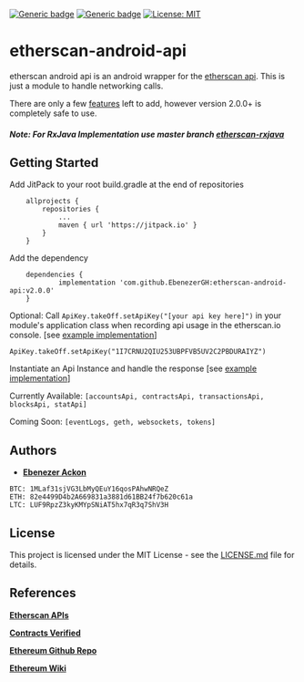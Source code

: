 [![Generic badge](https://img.shields.io/badge/EtherscanApi-UP-brightgreen.svg)](https://api.etherscan.io/api?module=stats&action=ethprice&apikey=YourApiKeyToken)
[![Generic badge](https://img.shields.io/badge/Version-v2.0.0-lightgrey.svg)](https://jitpack.io/#EbenezerGH/etherscan-android-api)
[![License: MIT](https://img.shields.io/badge/License-MIT-blue.svg)](https://github.com/EbenezerGH/hello_etherscan/blob/update-documentation/LICENSE)

# etherscan-android-api

etherscan android api is an android wrapper for the [etherscan api](https://etherscan.io/apis).  This is just a module to handle networking calls.

There are only a few [features](https://github.com/EbenezerGH/hello_etherscan/issues) left to add, however version 2.0.0+ is completely safe to use.

##### Note: For RxJava Implementation use master branch [etherscan-rxjava](https://github.com/EbenezerGH/etherscan-android-api)

## Getting Started

Add JitPack to your root build.gradle at the end of repositories
```
	allprojects {
		repositories {
			...
			maven { url 'https://jitpack.io' }
		}
	}
```


Add the dependency


```
	dependencies {
	        implementation 'com.github.EbenezerGH:etherscan-android-api:v2.0.0'
	}
```


Optional: Call `ApiKey.takeOff.setApiKey("[your api key here]")` in your module's application class when recording api usage in the etherscan.io console. [see [example implementation](https://github.com/EbenezerGH/etherscan-android-api/blob/master/etherscan-sample/src/main/java/jfyg/etherscan/helloetherescan/EtherscanSampleApplication.kt)]
```
ApiKey.takeOff.setApiKey("1I7CRNU2QIU253UBPFVB5UV2C2PBDURAIYZ")
```

Instantiate an Api Instance and handle the response [see [example implementation](https://github.com/EbenezerGH/etherscan-android-api/blob/master/etherscan-sample/src/main/java/jfyg/etherscan/helloetherescan/SampleActivity.kt)]

Currently Available: ``[accountsApi, contractsApi, transactionsApi, blocksApi, statApi]``

Coming Soon: ``[eventLogs, geth, websockets, tokens]``

## Authors

* [**Ebenezer Ackon**](http://www.ebenezerackon.com/)

```
BTC: 1MLaf31sjVG3LbMyQEuY16qosPAhwNRQeZ
ETH: 82e4499D4b2A669831a3881d61BB24f7b620c61a
LTC: LUF9RpzZ3kyKMYpSNiAT5hx7qR3q7ShV3H
```

## License

This project is licensed under the MIT License - see the [LICENSE.md](LICENSE.md) file for details.

## References

[**Etherscan APIs**](https://etherscan.io/apis)

[**Contracts Verified**](https://etherscan.io/contractsVerified)

[**Ethereum Github Repo**](https://github.com/ethereum)

[**Ethereum Wiki**](https://github.com/ethereum/wiki/wiki/JSON-RPC)


